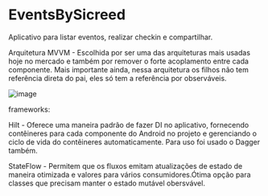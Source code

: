 # EventsBySicreed

Aplicativo para listar eventos, realizar checkin e compartilhar.

Arquitetura MVVM - Escolhida por ser uma das arquiteturas mais usadas hoje no mercado e também por remover o forte acoplamento entre cada componente. Mais importante ainda, 
nessa arquitetura os filhos não tem referência direta do pai, eles só tem a referência por observáveis.

![image](https://user-images.githubusercontent.com/2738131/149030441-60b2fa1f-c1a3-4f54-8275-8bba8a03a7d9.png)


frameworks:

Hilt - Oferece uma maneira padrão de fazer DI no aplicativo, fornecendo contêineres para cada componente do Android no projeto e gerenciando o ciclo de vida do contêineres
automaticamente. Para uso foi usado o Dagger também.

StateFlow - Permitem que os fluxos emitam atualizações de estado de maneira otimizada e valores para vários consumidores.Ótima opção para classes que precisam manter o estado mutável obersvável.
